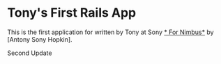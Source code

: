 # Tony's First Rails App

This is the first application for written by Tony at Sony
[* For Nimbus*](http://www.sony.co.uk/)
by [Antony Sony Hopkin].


Second Update